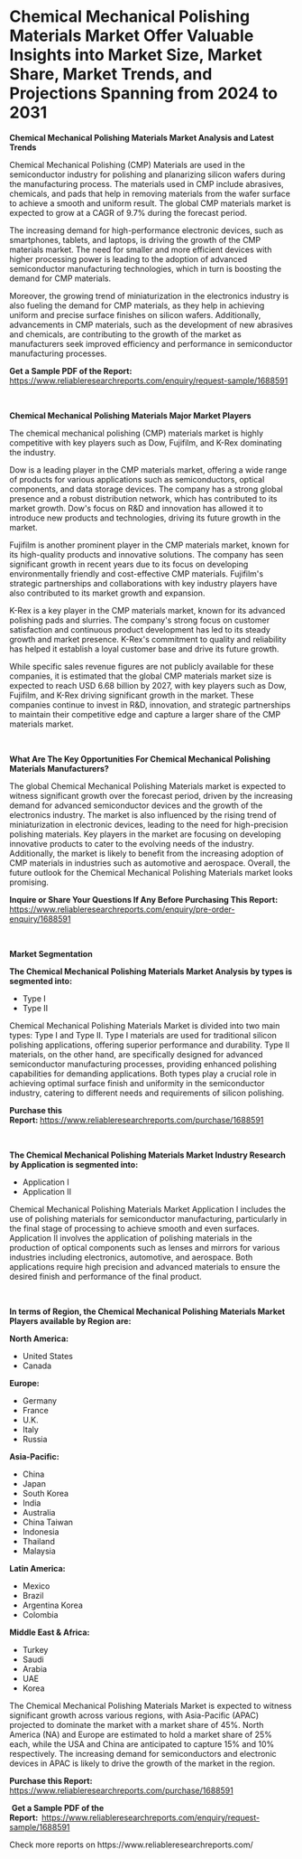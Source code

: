 <p><h1>Chemical Mechanical Polishing Materials Market Offer Valuable Insights into Market Size, Market Share, Market Trends, and Projections Spanning from 2024 to 2031</h1></p><p><strong>Chemical Mechanical Polishing Materials Market Analysis and Latest Trends</strong></p>
<p><p>Chemical Mechanical Polishing (CMP) Materials are used in the semiconductor industry for polishing and planarizing silicon wafers during the manufacturing process. The materials used in CMP include abrasives, chemicals, and pads that help in removing materials from the wafer surface to achieve a smooth and uniform result. The global CMP materials market is expected to grow at a CAGR of 9.7% during the forecast period.</p><p>The increasing demand for high-performance electronic devices, such as smartphones, tablets, and laptops, is driving the growth of the CMP materials market. The need for smaller and more efficient devices with higher processing power is leading to the adoption of advanced semiconductor manufacturing technologies, which in turn is boosting the demand for CMP materials.</p><p>Moreover, the growing trend of miniaturization in the electronics industry is also fueling the demand for CMP materials, as they help in achieving uniform and precise surface finishes on silicon wafers. Additionally, advancements in CMP materials, such as the development of new abrasives and chemicals, are contributing to the growth of the market as manufacturers seek improved efficiency and performance in semiconductor manufacturing processes.</p></p>
<p><strong>Get a Sample PDF of the Report:&nbsp;</strong> <a href="https://www.reliableresearchreports.com/enquiry/request-sample/1688591">https://www.reliableresearchreports.com/enquiry/request-sample/1688591</a></p>
<p>&nbsp;</p>
<p><strong>Chemical Mechanical Polishing Materials Major Market Players</strong></p>
<p><p>The chemical mechanical polishing (CMP) materials market is highly competitive with key players such as Dow, Fujifilm, and K-Rex dominating the industry. </p><p>Dow is a leading player in the CMP materials market, offering a wide range of products for various applications such as semiconductors, optical components, and data storage devices. The company has a strong global presence and a robust distribution network, which has contributed to its market growth. Dow's focus on R&D and innovation has allowed it to introduce new products and technologies, driving its future growth in the market.</p><p>Fujifilm is another prominent player in the CMP materials market, known for its high-quality products and innovative solutions. The company has seen significant growth in recent years due to its focus on developing environmentally friendly and cost-effective CMP materials. Fujifilm's strategic partnerships and collaborations with key industry players have also contributed to its market growth and expansion.</p><p>K-Rex is a key player in the CMP materials market, known for its advanced polishing pads and slurries. The company's strong focus on customer satisfaction and continuous product development has led to its steady growth and market presence. K-Rex's commitment to quality and reliability has helped it establish a loyal customer base and drive its future growth.</p><p>While specific sales revenue figures are not publicly available for these companies, it is estimated that the global CMP materials market size is expected to reach USD 6.68 billion by 2027, with key players such as Dow, Fujifilm, and K-Rex driving significant growth in the market. These companies continue to invest in R&D, innovation, and strategic partnerships to maintain their competitive edge and capture a larger share of the CMP materials market.</p></p>
<p>&nbsp;</p>
<p><strong>What Are The Key Opportunities For Chemical Mechanical Polishing Materials Manufacturers?</strong></p>
<p><p>The global Chemical Mechanical Polishing Materials market is expected to witness significant growth over the forecast period, driven by the increasing demand for advanced semiconductor devices and the growth of the electronics industry. The market is also influenced by the rising trend of miniaturization in electronic devices, leading to the need for high-precision polishing materials. Key players in the market are focusing on developing innovative products to cater to the evolving needs of the industry. Additionally, the market is likely to benefit from the increasing adoption of CMP materials in industries such as automotive and aerospace. Overall, the future outlook for the Chemical Mechanical Polishing Materials market looks promising.</p></p>
<p><strong>Inquire or Share Your Questions If Any Before Purchasing This Report:</strong> <a href="https://www.reliableresearchreports.com/enquiry/pre-order-enquiry/1688591">https://www.reliableresearchreports.com/enquiry/pre-order-enquiry/1688591</a></p>
<p>&nbsp;</p>
<p><strong>Market Segmentation</strong></p>
<p><strong>The Chemical Mechanical Polishing Materials Market Analysis by types is segmented into:</strong></p>
<p><ul><li>Type I</li><li>Type II</li></ul></p>
<p><p>Chemical Mechanical Polishing Materials Market is divided into two main types: Type I and Type II. Type I materials are used for traditional silicon polishing applications, offering superior performance and durability. Type II materials, on the other hand, are specifically designed for advanced semiconductor manufacturing processes, providing enhanced polishing capabilities for demanding applications. Both types play a crucial role in achieving optimal surface finish and uniformity in the semiconductor industry, catering to different needs and requirements of silicon polishing.</p></p>
<p><strong>Purchase this Report:&nbsp;</strong><a href="https://www.reliableresearchreports.com/purchase/1688591">https://www.reliableresearchreports.com/purchase/1688591</a></p>
<p>&nbsp;</p>
<p><strong>The Chemical Mechanical Polishing Materials Market Industry Research by Application is segmented into:</strong></p>
<p><ul><li>Application I</li><li>Application II</li></ul></p>
<p><p>Chemical Mechanical Polishing Materials Market Application I includes the use of polishing materials for semiconductor manufacturing, particularly in the final stage of processing to achieve smooth and even surfaces. Application II involves the application of polishing materials in the production of optical components such as lenses and mirrors for various industries including electronics, automotive, and aerospace. Both applications require high precision and advanced materials to ensure the desired finish and performance of the final product.</p></p>
<p>&nbsp;</p>
<p><strong>In terms of Region, the Chemical Mechanical Polishing Materials Market Players available by Region are:</strong></p>
<p>
    <p> <strong> North America: </strong>
        <ul>
            <li>United States</li>
            <li>Canada</li>
        </ul>
        </p> 
    <p> <strong> Europe: </strong>
        <ul>
            <li>Germany</li>
            <li>France</li>
            <li>U.K.</li>
            <li>Italy</li>
            <li>Russia</li>
        </ul>
        </p> 
    <p> <strong> Asia-Pacific: </strong>
        <ul>
            <li>China</li>
            <li>Japan</li>
            <li>South Korea</li>
            <li>India</li>
            <li>Australia</li>
            <li>China Taiwan</li>
            <li>Indonesia</li>
            <li>Thailand</li>
            <li>Malaysia</li>
        </ul>
        </p> 
    <p> <strong> Latin America: </strong>
        <ul>
            <li>Mexico</li>
            <li>Brazil</li>
            <li>Argentina Korea</li>
            <li>Colombia</li>
        </ul>
        </p> 
    <p> <strong> Middle East & Africa: </strong>
        <ul>
            <li>Turkey</li>
            <li>Saudi</li>
            <li>Arabia</li>
            <li>UAE</li>
            <li>Korea</li>
        </ul>
    </p>
    </p>
<p><p>The Chemical Mechanical Polishing Materials Market is expected to witness significant growth across various regions, with Asia-Pacific (APAC) projected to dominate the market with a market share of 45%. North America (NA) and Europe are estimated to hold a market share of 25% each, while the USA and China are anticipated to capture 15% and 10% respectively. The increasing demand for semiconductors and electronic devices in APAC is likely to drive the growth of the market in the region.</p></p>
<p><strong>Purchase this Report: </strong><a href="https://www.reliableresearchreports.com/purchase/1688591">https://www.reliableresearchreports.com/purchase/1688591</a></p>
<p>&nbsp;<strong>Get a Sample PDF of the Report:&nbsp;&nbsp;</strong><a href="https://www.reliableresearchreports.com/enquiry/request-sample/1688591">https://www.reliableresearchreports.com/enquiry/request-sample/1688591</a></p>
<p><strong></strong></p>
<p>Check more reports on https://www.reliableresearchreports.com/</p>